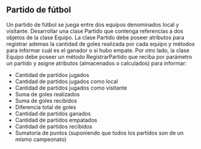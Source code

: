 ## Partido de fútbol

Un partido de fútbol se juega entre dos equipos denominados local y visitante. Desarrollar una clase Partido
que contenga referencias a dos objetos de la clase Equipo. La clase Partido debe poseer atributos para registrar
ademas la cantidad de goles realizada por cada equipo y métodos para informar cuál es el ganador o si hubo empate. 
Por otro lado, la clase Equipo debe poseer un método RegistrarPartido que reciba por parámetro un partido y asigne 
atributos (almacenados o calculados) para informar:

* Cantidad de partidos jugados
* Cantidad de partidos jugados como local
* Cantidad de partidos jugados como visitante
* Suma de goles realizados
* Suma de goles recibidos
* Diferencia total de goles
* Cantidad de partidos ganados
* Cantidad de partidos empatados
* Cantidad de partidos recibidos
* Sumatoria de puntos (suponiendo que todos los partidos son de un mismo campeonato)

